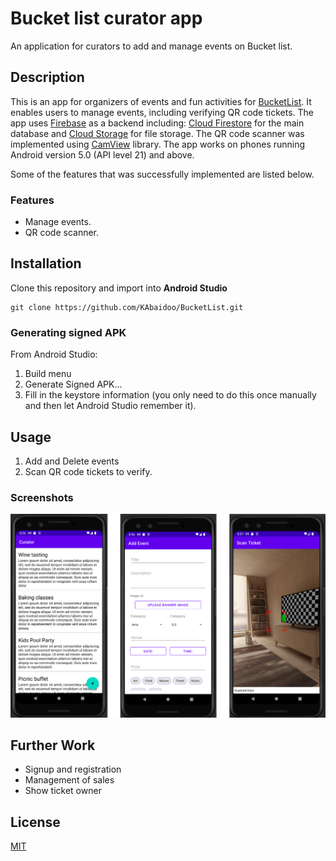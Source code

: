 # Bucket list curator app
An application for curators to add and manage events on Bucket list. 


## Description
This is an app for organizers of events and fun activities for [BucketList](https://github.com/KAbaidoo/BucketList). 
It enables users to manage events, including verifying QR code tickets. 
The app uses [Firebase](https://firebase.google.com/docs) as a backend including:
[Cloud Firestore](https://firebase.google.com/docs/firestore) for the main database
and [Cloud Storage](https://firebase.google.com/docs/storage) for file storage.
The QR code scanner was implemented using [CamView](https://github.com/LivotovLabs/CamView) library.
The app works on phones running Android version 5.0 (API level 21) and above.

Some of the features that was successfully implemented are listed below.

### Features
- Manage events.
- QR code scanner.

## Installation
Clone this repository and import into **Android Studio**
```
git clone https://github.com/KAbaidoo/BucketList.git

```
### Generating signed APK
From Android Studio:
1. Build menu
2. Generate Signed APK...
3. Fill in the keystore information (you only need to do this once manually and then let Android Studio remember it).

## Usage
1. Add and Delete events
2. Scan QR code tickets to verify.


### Screenshots
![Screens](screenshot/screens.png)

## Further Work
- Signup and registration
- Management of sales
- Show ticket owner

## License
[MIT](https://choosealicense.com/licenses/mit/)




